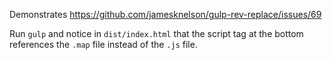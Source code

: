 Demonstrates https://github.com/jamesknelson/gulp-rev-replace/issues/69

Run `gulp` and notice in `dist/index.html` that the script tag at
the bottom references the `.map` file instead of the `.js` file.